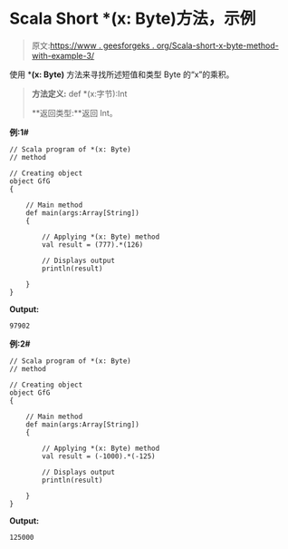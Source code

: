# Scala Short *(x: Byte)方法，示例

> 原文:[https://www . geesforgeks . org/Scala-short-x-byte-method-with-example-3/](https://www.geeksforgeeks.org/scala-short-x-byte-method-with-example-3/)

使用 ***(x: Byte)** 方法来寻找所述短值和类型 Byte 的“x”的乘积。

> **方法定义:** def *(x:字节):Int
> 
> **返回类型:**返回 Int。

**例:1#**

```
// Scala program of *(x: Byte)
// method

// Creating object
object GfG
{ 

    // Main method
    def main(args:Array[String])
    {

        // Applying *(x: Byte) method 
        val result = (777).*(126)

        // Displays output
        println(result)

    }
} 
```

**Output:**

```
97902

```

**例:2#**

```
// Scala program of *(x: Byte)
// method

// Creating object
object GfG
{ 

    // Main method
    def main(args:Array[String])
    {

        // Applying *(x: Byte) method
        val result = (-1000).*(-125)

        // Displays output
        println(result)

    }
} 
```

**Output:**

```
125000

```